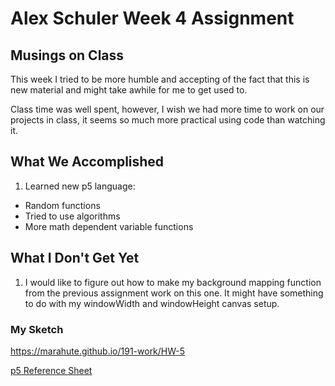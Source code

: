 # Alex Schuler Week 4 Assignment

## Musings on Class
  This week I tried to be more humble and accepting of the fact that this is new material and might take awhile for me to get used to.

  Class time was well spent, however, I wish we had more time to work on our projects in class, it seems so much more practical using code than watching it.

## What We Accomplished

1. Learned new p5 language:
* Random functions
* Tried to use algorithms
* More math dependent variable functions

## What I Don't Get Yet

1. I would like to figure out how to make my background mapping function from the previous assignment work on this one. It might have something to do with my windowWidth and windowHeight canvas setup.

### My Sketch
https://marahute.github.io/191-work/HW-5

[p5 Reference Sheet](https://p5js.org/reference/)
